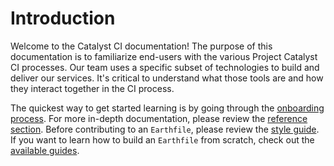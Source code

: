 # Introduction

Welcome to the Catalyst CI documentation!
The purpose of this documentation is to familiarize end-users with the various Project Catalyst CI processes.
Our team uses a specific subset of technologies to build and deliver our services.
It's critical to understand what those tools are and how they interact together in the CI process.

The quickest way to get started learning is by going through the [onboarding process](./onboarding/index.md).
For more in-depth documentation, please review the [reference section](./reference/index.md).
Before contributing to an `Earthfile`, please review the [style guide](./style.md).
If you want to learn how to build an `Earthfile` from scratch, check out the [available guides](./guides/index.md).